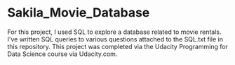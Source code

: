 # Sakila_Movie_Database
For this project, I used SQL to explore a database related to movie rentals. I've written SQL queries to various questions attached to the SQL.txt file in this repository. This project was completed via the Udacity Programming for Data Science course via Udacity.com. 
